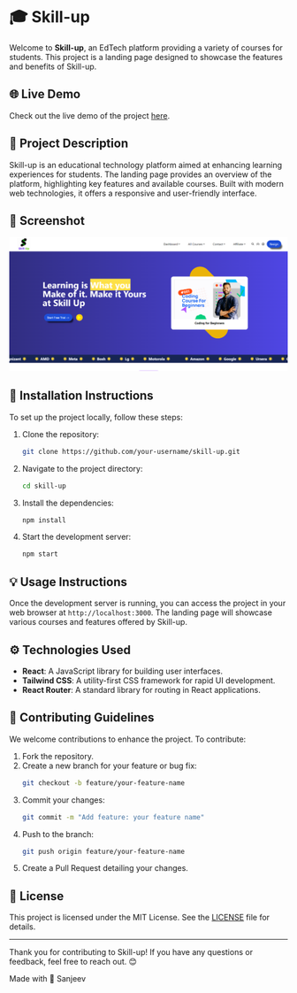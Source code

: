 # 🎓 Skill-up

Welcome to **Skill-up**, an EdTech platform providing a variety of courses for students. This project is a landing page designed to showcase the features and benefits of Skill-up.

## 🌐 Live Demo

Check out the live demo of the project [here](https://skillupio.netlify.app/).

## 📝 Project Description

Skill-up is an educational technology platform aimed at enhancing learning experiences for students. The landing page provides an overview of the platform, highlighting key features and available courses. Built with modern web technologies, it offers a responsive and user-friendly interface.

## 📸 Screenshot

[![Skill-up Screenshot](screenshot.png)](https://skillupio.netlify.app/)

## 🚀 Installation Instructions

To set up the project locally, follow these steps:

1. Clone the repository:
    ```sh
    git clone https://github.com/your-username/skill-up.git
    ```
2. Navigate to the project directory:
    ```sh
    cd skill-up
    ```
3. Install the dependencies:
    ```sh
    npm install
    ```
4. Start the development server:
    ```sh
    npm start
    ```

## 💡 Usage Instructions

Once the development server is running, you can access the project in your web browser at `http://localhost:3000`. The landing page will showcase various courses and features offered by Skill-up.

## ⚙️ Technologies Used

- **React**: A JavaScript library for building user interfaces.
- **Tailwind CSS**: A utility-first CSS framework for rapid UI development.
- **React Router**: A standard library for routing in React applications.

## 🤝 Contributing Guidelines

We welcome contributions to enhance the project. To contribute:

1. Fork the repository.
2. Create a new branch for your feature or bug fix:
    ```sh
    git checkout -b feature/your-feature-name
    ```
3. Commit your changes:
    ```sh
    git commit -m "Add feature: your feature name"
    ```
4. Push to the branch:
    ```sh
    git push origin feature/your-feature-name
    ```
5. Create a Pull Request detailing your changes.

## 📜 License

This project is licensed under the MIT License. See the [LICENSE](LICENSE) file for details.

---

Thank you for contributing to Skill-up! If you have any questions or feedback, feel free to reach out. 😊

Made with 💖 Sanjeev
